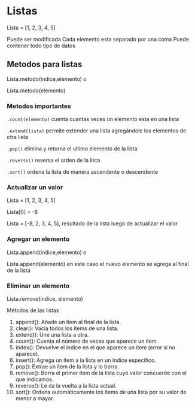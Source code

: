 # Listas
Lista = [1, 2, 3, 4, 5]

Puede ser modificada
Cada elemento esta separado por una coma
Puede contener todo tipo de datos

## Metodos para listas
Lista.metodo(indice,elemento) o

Lista.metodo(elemento)

### Metodos importantes
`.count(elemento)` cuenta cuantas veces un elemento esta en una lista

`.extend(lista)` permite extender una lista agregándole los elementos de otra lista

`.pop()` elimina y retorna el ultimo elemento de la lista

`.reverse()` reversa el orden de la lista

`.sort()` ordena la lista de manera ascendente o descendente

### Actualizar un valor

Lista = [1, 2, 3, 4, 5]

Lista[0] = -8

Lista = [-8, 2, 3, 4, 5], resultado de la lista luego de actualizar el valor

### Agregar un elemento

Lista.append(indice,elemento) o

Lista.append(elemento) en este caso el nuevo elemento se agrega al final de la lista

### Eliminar un elemento

Lista.remove(indice, elemento)


Métodos de las listas

1. append(): Añade un ítem al final de la lista.
2. clear(): Vacía todos los ítems de una lista.
3. extend(): Une una lista a otra.
4. count(): Cuenta el número de veces que aparece un ítem.
5. index(): Devuelve el índice en el que aparece un ítem (error si no aparece).
6. insert(): Agrega un ítem a la lista en un índice específico.
7. pop(): Extrae un ítem de la lista y lo borra.
8. remove(): Borra el primer ítem de la lista cuyo valor concuerde con el que indicamos.
9. reverse(): Le da la vuelta a la lista actual.
10. sort(): Ordena automáticamente los ítems de una lista por su valor de menor a mayor.
